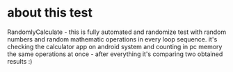 # about this test

RandomlyCalculate - this is fully automated and randomize test with random numbers and random mathematic operations in every loop sequence.
it's checking the calculator app on android system and counting in pc memory the same operations at once - after everything it's comparing two obtained results :)
